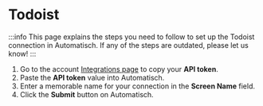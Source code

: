 # Todoist

:::info
This page explains the steps you need to follow to set up the Todoist connection in Automatisch. If any of the steps are outdated, please let us know!
:::

1. Go to the account [Integrations page](https://todoist.com/app/settings/integrations/developer) to copy your **API token**.
1. Paste the **API token** value into Automatisch.
1. Enter a memorable name for your connection in the **Screen Name** field.
1. Click the **Submit** button on Automatisch.
